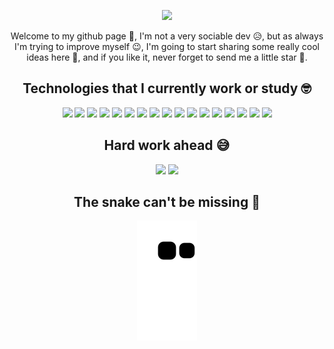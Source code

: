 <p align="center">
  <img src="https://github.com/AssisBernardo/AssisBernardo/blob/main/images/presentation.gif" />
</p>

<p align="center">
  Welcome to my github page 👋, I'm not a very sociable dev 😥, but as always I'm trying to improve myself 😉, I'm going to start sharing some really cool ideas here 🤔, and if you like it, never forget to send me a little star 🌟.
</p>

<h2 align="center">Technologies that I currently work or study 🤓</h2>

<p align="center">
  <img src="https://img.shields.io/badge/-HTML5-E34F26?style=flat-square&logo=html5&logoColor=white"/>
  <img src="https://img.shields.io/badge/-CSS3-1572B6?style=flat-square&logo=css3"/>
  <img src="https://img.shields.io/badge/-Bootstrap-563D7C?style=flat-square&logo=bootstrap"/>
  <img src="https://img.shields.io/badge/-Java-ED8B00?style=flat-square&logo=java&logoColor=white"/>
  <img src="https://img.shields.io/badge/-Spring-6DB33F?style=flat-square&logo=spring&logoColor=white"/>
  <img src="https://img.shields.io/badge/-Dart-0175C2?style=flat-square&logo=dart&logoColor=white"/>
  <img src="https://img.shields.io/badge/-Flutter-02569B?style=flat-square&logo=flutter&logoColor=whit"/>
  <img src="https://img.shields.io/badge/-JavaScript-F7DF1E?style=flat-square&logo=javascript&logoColor=black"/>
  <img src="https://img.shields.io/badge/-React-black?style=flat-square&logo=react"/>
  <img src="https://img.shields.io/badge/-Node.js-43853D?style=flat-square&logo=node.js&logoColor=white"/>
  <img src="https://img.shields.io/badge/-Express.js-404D59?style=flat-square&logo=express&logoColor=white"/>
  <img src="https://img.shields.io/badge/-TypeScript-007ACC?style=flat-square&logo=typescript&logoColor=white"/>
  <img src="https://img.shields.io/badge/-MongoDB-black?style=flat-square&logo=mongodb"/>
  <img src="https://img.shields.io/badge/-PostgreSQL-316192?style=flat-square&logo=postgresql&logoColor=white"/>
  <img src="https://img.shields.io/badge/-Firebase-F29D0C?style=flat-square&logo=firebase&logoColor=white"/>
  <img src="https://img.shields.io/badge/-Unity-100000?style=flat-square&logo=unity&logoColor=white"/>
  <img src="https://img.shields.io/badge/-Docker-2496ED?style=flat-square&logo=docker&logoColor=white"/>
</p>

<h2 align="center">Hard work ahead 😅</h2>

<p align = "center">
  <img  src="https://github-readme-stats.vercel.app/api?username=AssisBernardo&show_icons=true&theme=radical&line_height=27">
  <img src="https://github-readme-stats.vercel.app/api/top-langs/?username=AssisBernardo&hide=html,css,java,shaderlab,kotlin,hlsl&theme=radical">
</p>

<h2 align="center">The snake can't be missing 🐍</h2>

<p align="center">
  <img src="https://github.com/AssisBernardo/AssisBernardo/raw/output/github-contribution-grid-snake.svg" alt="snake">
</p>
